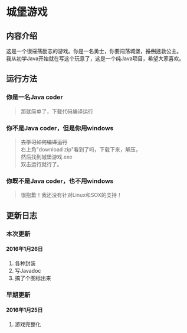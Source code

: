 # 城堡游戏

## 内容介绍

这是一个很~~淫荡~~励志的游戏。你是一名勇士，你要闯荡城堡，~~推倒~~拯救公主。<br/>
我从初学Java开始就在写这个玩意了，这是一个纯Java项目，希望大家喜欢。

## 运行方法

### 你是一名Java coder
> 那就简单了，下载代码编译运行

### 你不是Java coder，但是你用windows
> ~~去学习如何编译运行~~<br/>
右上角"download zip"看到了吗，下载下来，解压，<br/>
然后找到城堡游戏.exe<br/>
双击运行就行了。

### 你既不是Java coder，也不用windows
> 很抱歉！我还没有针对Linux和SOX的支持！

## 更新日志

### 本次更新

#### 2016年1月26日 
1. 各种封装
1. 写Javadoc
1. 搞了个图标出来

### 早期更新

#### 2016年1月25日
1. 游戏完整化